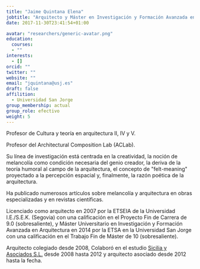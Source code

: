 ```yaml
---
title: "Jaime Quintana Elena"
jobtitle: "Arquitecto y Máster en Investigación y Formación Avanzada en Arquitectura"
date: 2017-11-30T23:41:54+01:00

avatar: "researchers/generic-avatar.png"
education:
  courses:
  - ""
interests:
  - []
orcid: ""
twitter: ""
website: ""
email: "jquintana@usj.es"
draft: false
affilition:
  - Universidad San Jorge
group_membership: actual
group_role: efectivo
weight: 5
---
```


Profesor de Cultura y teoría en arquitectura II, IV y V.

Profesor del Architectural Composition Lab (ACLab).

Su línea de investigación está centrada en la creatividad, la noción de melancolía como condición necesaria del genio creador, la deriva de la teoría humoral al campo de la arquitectura, el concepto de "felt-meaning" proyectado a la percepción espacial y, finalmente, la razón poética de la arquitectura.

Ha publicado numerosos artículos sobre melancolía y arquitectura en obras especializadas y en revistas científicas.

Licenciado como arquitecto en 2007 por la ETSEIA de la Universidad I.E./S.E.K. (Segovia) con una calificación en el Proyecto Fin de Carrera de 9.0 (sobresaliente), y Máster Universitario en Investigación y Formación Avanzada en Arquitectura en 2014 por la ETSA en la Universidad San Jorge con una calificación en el Trabajo Fin de Máster de 10 (sobresaliente).

Arquitecto colegiado desde 2008, Colaboró en el estudio [Sicilia y Asociados S.L.](http://www.siciliayasociados.com) desde 2008 hasta 2012 y arquitecto asociado desde 2012 hasta la fecha.



